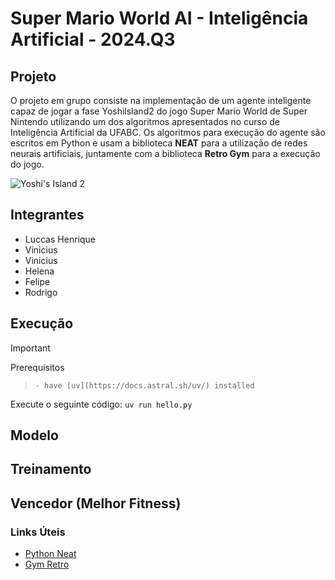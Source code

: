 # Super Mario World AI - Inteligência Artificial - 2024.Q3

## Projeto
O projeto em grupo consiste na implementação de um agente inteligente capaz de jogar a fase Yoshilsland2 do jogo Super Mario World de Super Nintendo utilizando um dos algoritmos apresentados no curso de Inteligência Artificial da UFABC.
Os algoritmos para execução do agente são escritos em Python e usam a biblioteca **NEAT** para a utilização de redes neurais artificiais, juntamente com a biblioteca **Retro Gym** para a execução do jogo.

![Yoshi's Island 2](https://mario.wiki.gallery/images/9/97/YoshisIsland2.png)


## Integrantes
- Luccas Henrique 
- Vinicius
- Vinicius
- Helena
- Felipe
- Rodrigo

## Execução
> [!IMPORTANT]
Prerequisitos
>```
>- have [uv](https://docs.astral.sh/uv/) installed 
>```
Execute o seguinte código:
`uv run hello.py`

## Modelo

## Treinamento

## Vencedor (Melhor Fitness)

 ### Links Úteis
+ [Python Neat](https://neat-python.readthedocs.io/en/latest/)
+ [Gym Retro](https://openai.com/index/gym-retro/)
